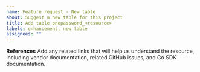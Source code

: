 ```yaml
---
name: Feature request - New table
about: Suggest a new table for this project
title: Add table onepassword_<resource>
labels: enhancement, new table
assignees: ""
---
```


**References**
Add any related links that will help us understand the resource, including vendor documentation, related GitHub issues, and Go SDK documentation.
